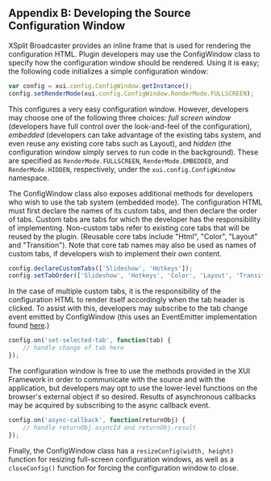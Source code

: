 ## <a name="configClass"></a>Appendix B: Developing the Source Configuration Window

XSplit Broadcaster provides an inline frame that is used for rendering the configuration HTML. Plugin developers may use the ConfigWindow class to specify how the configuration window should be rendered. Using it is easy; the following code initializes a simple configuration window:

```javascript
var config = xui.config.ConfigWindow.getInstance();
config.setRenderMode(xui.config.ConfigWindow.RenderMode.FULLSCREEN);
```

This configures a very easy configuration window. However, developers may choose one of the following three choices: *full screen window* (developers have full control over the look-and-feel of the configuration), *embedded* (developers can take advantage of the existing tabs system, and even reuse any existing core tabs such as Layout), and *hidden* (the configuration window simply serves to run code in the background). These are specified as `RenderMode.FULLSCREEN`, `RenderMode.EMBEDDED`, and `RenderMode.HIDDEN`, respectively, under the `xui.config.ConfigWindow` namespace.

The ConfigWindow class also exposes additional methods for developers who wish to use the tab system (embedded mode). The configuration HTML must first declare the names of its custom tabs, and then declare the order of tabs. Custom tabs are tabs for which the developer has the responsibility of implementing. Non-custom tabs refer to existing core tabs that will be reused by the plugin. (Reusable core tabs include "Html", "Color", "Layout" and "Transition"). Note that core tab names may also be used as names of custom tabs, if developers wish to implement their own content.

```javascript
config.declareCustomTabs(['Slideshow', 'Hotkeys']);
config.setTabOrder(['Slideshow', 'Hotkeys', 'Color', 'Layout', 'Transition']);
```

In the case of multiple custom tabs, it is the responsibility of the configuration HTML to render itself accordingly when the tab header is clicked. To assist with this, developers may subscribe to the tab change event emitted by ConfigWindow (this uses an EventEmitter implementation found [here](https://github.com/Wolfy87/EventEmitter).)

```javascript
config.on('set-selected-tab', function(tab) {
	// handle change of tab here
});
```

The configuration window is free to use the methods provided in the XUI Framework in order to communicate with the source and with the application, but developers may opt to use the lower-level functions on the browser's external object if so desired. Results of asynchronous callbacks may be acquired by subscribing to the async callback event.

```javascript
config.on('async-callback', function(returnObj) {
	// handle returnObj.asyncId and returnObj.result
});
```

Finally, the ConfigWindow class has a `resizeConfig(width, height)` function for resizing full-screen configuration windows, as well as a `closeConfig()` function for forcing the configuration window to close.
